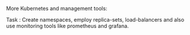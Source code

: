 More Kubernetes and management tools:

Task : Create namespaces, employ replica-sets, load-balancers and also use monitoring tools like prometheus and grafana.
